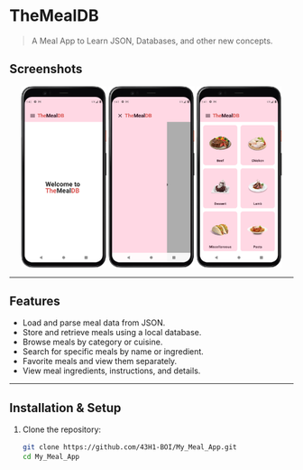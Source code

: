 # TheMealDB

> A Meal App to Learn JSON, Databases, and other new concepts.


## Screenshots

<p align="center">
  <img src="media/screenshot1.png" width="30%" />
  <img src="media/screenshot2.png" width="30%" />
  <img src="media/screenshot3.png" width="30%" />
</p>

---

##  Features

- Load and parse meal data from JSON.
- Store and retrieve meals using a local database.
- Browse meals by category or cuisine.
- Search for specific meals by name or ingredient.
- Favorite meals and view them separately.
- View meal ingredients, instructions, and details.
<!-- - (Add more features as your app evolves…) -->

<!-- Screenshots placeholders -->

---

##  Installation & Setup

1. Clone the repository:
   ```bash
   git clone https://github.com/43H1-BOI/My_Meal_App.git
   cd My_Meal_App
